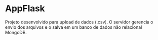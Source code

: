 # AppFlask

Projeto desenvolvido para upload de dados (.csv). O servidor gerencia o envio dos arquivos e o salva em um banco de dados não relacional MongoDB.
